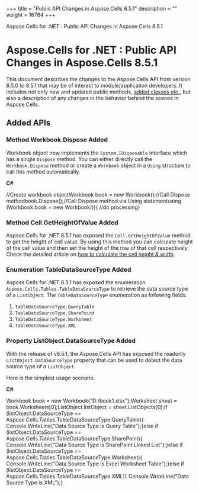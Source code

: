 +++
title = "Public API Changes in Aspose.Cells 8.5.1" 
description = "" 
weight = 16764 
+++

Aspose.Cells for .NET : Public API Changes in Aspose.Cells 8.5.1  

# Aspose.Cells for .NET : Public API Changes in Aspose.Cells 8.5.1


This document describes the changes to the Aspose.Cells API from version 8.5.0 to 8.5.1 that may be of interest to module/application developers. It includes not only new and updated public methods, [added classes etc.](http://localhost:1313/cellsnet/developerguide/knowledgebase/migratingfromearlierversionsofasposecells/public+api+changes+in+aspose.cells+8.5.1), but also a description of any changes in the behavior behind the scenes in Aspose.Cells.

## Added APIs

### Method Workbook.Dispose Added

Workbook object now implements the `System.IDisposable` interface which has a single `Dispose` method. You can either directly call the `Workbook.Dispose` method or create a `Workbook` object in a `Using` structure to call this method automatically.

**C#**

//Create workbook objectWorkbook book = new Workbook();//Call Dispose methodbook.Dispose();//Call Dispose method via Using statementusing (Workbook book = new Workbook()){    //do processing}

### Method Cell.GetHeightOfValue Added

Aspose.Cells for .NET 8.5.1 has exposed the `Cell.GetHeightOfValue` method to get the height of cell value. By using this method you can calculate height of the cell value and then set the height of the row of that cell respectively. Check the detailed article on [how to calculate the cell height & width](http://www.aspose.com/docs/display/cellsnet/Calculate+the+Width+and+Height+of+the+Cell+Value+in+Unit+of+Pixels).

### Enumeration TableDataSourceType Added

Aspose.Cells for .NET 8.5.1 has exposed the enumeration `Aspose.Cells.Tables.TableDataSourceType` to retrieve the data source type of a `ListObject`. The `TableDataSourceType` enumeration as following fields.

1.  `TableDataSourceType.QueryTable`
2.  `TableDataSourceType.SharePoint`
3.  `TableDataSourceType.Worksheet`
4.  `TableDataSourceType.XML`

### Property ListObject.DataSourceType Added

With the release of v8.5.1, the Aspose.Cells API has exposed the readonly `ListObject.DataSourceType` property that can be used to detect the data source type of a `ListObject`.

Here is the simplest usage scenario.

**C#**

Workbook book = new Workbook("D:/book1.xlsx");Worksheet sheet = book.Worksheets\[0\];ListObject listObject = sheet.ListObjects\[0\];if (listObject.DataSourceType == Aspose.Cells.Tables.TableDataSourceType.QueryTable){    Console.WriteLine("Data Source Type is Query Table");}else if (listObject.DataSourceType == Aspose.Cells.Tables.TableDataSourceType.SharePoint){    Console.WriteLine("Data Source Type is SharePoint Linked List");}else if (listObject.DataSourceType == Aspose.Cells.Tables.TableDataSourceType.Worksheet){    Console.WriteLine("Data Source Type is Excel Worksheet Table");}else if (listObject.DataSourceType == Aspose.Cells.Tables.TableDataSourceType.XML){    Console.WriteLine("Data Source Type is XML");}

